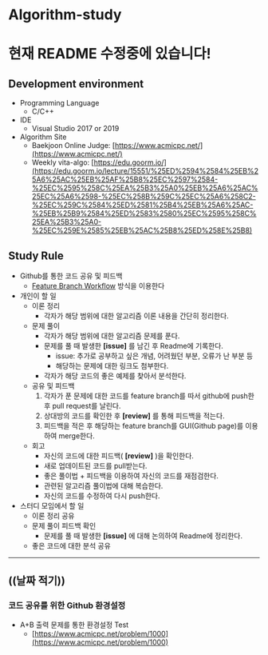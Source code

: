 # Algorithm-study
# 현재 README 수정중에 있습니다!

## Development environment
* Programming Language
    * C/C++
* IDE
    * Visual Studio 2017 or 2019
* Algorithm Site
    * Baekjoon Online Judge: [https://www.acmicpc.net/](https://www.acmicpc.net/)
    * Weekly vita-algo: [https://edu.goorm.io/](https://edu.goorm.io/lecture/15551/%25ED%2594%2584%25EB%25A6%25AC%25EB%25AF%25B8%25EC%2597%2584-%25EC%2595%258C%25EA%25B3%25A0%25EB%25A6%25AC%25EC%25A6%2598-%25EC%258B%259C%25EC%25A6%258C2-%25EC%259C%2584%25ED%2581%25B4%25EB%25A6%25AC-%25EB%25B9%2584%25ED%2583%2580%25EC%2595%258C%25EA%25B3%25A0-%25EC%259E%2585%25EB%25AC%25B8%25ED%258E%25B8)
    

## Study Rule
* Github를 통한 코드 공유 및 피드백
    * [Feature Branch Workflow](https://gmlwjd9405.github.io/2017/10/27/how-to-collaborate-on-GitHub-1.html) 방식을 이용한다
* 개인이 할 일
    * 이론 정리
        * 각자가 해당 범위에 대한 알고리즘 이론 내용을 간단히 정리한다.
    * 문제 풀이
        * 각자가 해당 범위에 대한 알고리즘 문제를 푼다.
        * 문제를 풀 때 발생한 **[issue]** 를 남긴 후 Readme에 기록한다.
            * issue: 추가로 공부하고 싶은 개념, 어려웠던 부분, 오류가 난 부분 등
            * 해당하는 문제에 대한 링크도 첨부한다.
        * 각자가 해당 코드의 좋은 예제를 찾아서 분석한다.
    * 공유 및 피드백
        1. 각자가 푼 문제에 대한 코드를 feature branch를 따서 github에 push한 후 pull request를 날린다.
        2. 상대방의 코드를 확인한 후 **[review]** 를 통해 피드백을 적는다.
        3. 피드백을 적은 후 해당하는 feature branch를 GUI(Github page)를 이용하여 merge한다.
    * 회고
        * 자신의 코드에 대한 피드백( **[review]** )을 확인한다.
        * 새로 업데이트된 코드를 pull받는다.
        * 좋은 풀이법 + 피드백을 이용하여 자신의 코드를 재점검한다.
        * 관련된 알고리즘 풀이법에 대해 복습한다. 
        * 자신의 코드를 수정하여 다시 push한다.
* 스터디 모임에서 할 일
    * 이론 정리 공유
    * 문제 풀이 피드백 확인
        * 문제를 풀 때 발생한 **[issue]** 에 대해 논의하여 Readme에 정리한다.
    * 좋은 코드에 대한 분석 공유

---

## ((날짜 적기))
### 코드 공유를 위한 Github 환경설정 
* A+B 출력 문제를 통한 환경설정 Test 
    * [https://www.acmicpc.net/problem/1000](https://www.acmicpc.net/problem/1000)
